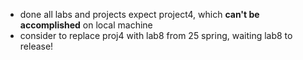 - done all labs and projects expect project4, which **can't be accomplished** on local machine
- consider to replace proj4 with lab8 from 25 spring, waiting lab8 to release!
